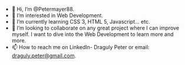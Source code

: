 - 👋 Hi, I’m @Petermayer88.
- 👀 I’m interested in Web Development.
- 🌱 I’m currently learning CSS 3, HTML 5, Javascript... etc.
- 💞️ I’m looking to collaborate on any great project where I can improve myself. I want to dive into the Web Development to learn more and more.
- 📫 How to reach me on LinkedIn- Draguly Peter or email: draguly.peter@gmail.com.

<!---
Petermayer88/Petermayer88 is a ✨ special ✨ repository because its `README.md` (this file) appears on your GitHub profile.
You can click the Preview link to take a look at your changes.
--->
